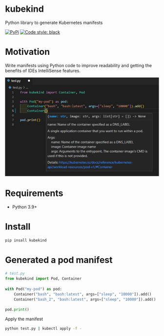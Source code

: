 # kubekind

Python library to generate Kubernetes manifests

[![PyPi](https://img.shields.io/pypi/v/kubekind.svg?style=flat-square)](https://pypi.python.org/pypi/kubekind)
[![Code style: black](https://img.shields.io/badge/code%20style-black-000000.svg?style=flat-square)](https://github.com/ambv/black)

# Motivation

Write manifests using Python code to improve readability and getting the benefits of IDEs IntelliSense features.


<div align="center">
  <img valign="middle" src="https://github.com/joaompinto/kubekind/raw/main/imgs/kubekind.png" />
</div>


# Requirements

- Python 3.9+

# Install
```sh
pip insall kubekind
```
# Generated a pod manifest
```python
# test.py
from kubekind import Pod, Container

with Pod("my-pod") as pod:
    Container("bash", "bash:latest", args=["sleep", "10000"]).add()
    Container("bash_2", "bash:latest", args=["sleep", "10000"]).add()

pod.print()
```
Apply the manifest
```sh
python test.py | kubectl apply -f -
```
